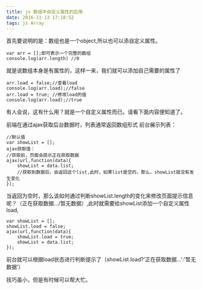 ```yaml
---
title: js 数组中自定义属性的应用
date: 2016-11-13 17:18:52
tags: js Array
---
```

首先要说明的是：数组也是一个object,所以也可以添自定义属性。
```
var arr = [];即可表示一个完整的数组
console.log(arr.length) //0
```
就是说数组本身是有属性的，这样一来，我们就可以添加自己需要的属性了
```
arr.load = false;//查看load
console.log(arr.load);//false
arr.load = true; //修改load的值
console.log(arr.load);//true
```
有人会说，这有什么用？就是一个自定义属性而已。请看下面内容便知道了。

前端在通过ajax获取后台数据时，列表通常返回数组形式
前台展示列表：
```
//默认值
var showList = [];
ajax获取值：
//获取前，页面会提示正在获取数据
ajax(url,function(data){
    showList = data.list;
    //获取到数据后，会返回这个list,此时，如果list是空的，那么，showList就没有发生变化
});
```
当返回为空时，那么该如何通过判断showList.length的变化来修改页面提示信息呢？（正在获取数据…/暂无数据）,此时就需要给showList添加一个自定义属性load,
```
var showList = [];
showList.load = false;
ajax(url,function(data){
    showList.load = true;
    showList = data.list;
});
```
前台就可以根据load状态进行判断提示了（showList.load?’正在获取数据…':’暂无数据’）

技巧虽小，但是有时候可以帮大忙。